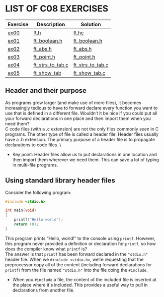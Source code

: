 # LIST OF C08 EXERCISES

|Exercise  |Description |Solution                     
|----------|------------|---------
|[ex00](https://github.com/Abdelghafour2001/1337/tree/master/Piscine-2021/DAYS/C08/ex00/) | [ft.h](https://github.com/Abdelghafour2001/1337/tree/master/Piscine-2021/DAYS/C08/ex00/README.md) | [ft.hc](https://github.com/Abdelghafour2001/1337/tree/master/Piscine-2021/DAYS/C08/ex00/ft.h)
|[ex01](https://github.com/Abdelghafour2001/1337/tree/master/Piscine-2021/DAYS/C08/ex01) | [ft_boolean.h](https://github.com/Abdelghafour2001/1337/tree/master/Piscine-2021/DAYS/C08/ex01/README.md) | [ft_boolean.h](https://github.com/Abdelghafour2001/1337/tree/master/Piscine-2021/DAYS/C08/ex01/ft_boolean.h)
|[ex02](https://github.com/Abdelghafour2001/1337/tree/master/Piscine-2021/DAYS/C08/ex02) | [ft_abs.h](https://github.com/Abdelghafour2001/1337/tree/master/Piscine-2021/DAYS/C08/ex02/README.md) | [ft_abs.h](https://github.com/Abdelghafour2001/1337/tree/master/Piscine-2021/DAYS/C08/ex02/ft_abs.h)
|[ex03](https://github.com/Abdelghafour2001/1337/tree/master/Piscine-2021/DAYS/C08/ex03) | [ft_point.h](https://github.com/Abdelghafour2001/1337/tree/master/Piscine-2021/DAYS/C08/ex03/README.md) | [ft_point.h](https://github.com/Abdelghafour2001/1337/tree/master/Piscine-2021/DAYS/C08/ex03/ft_point.h)
|[ex04](https://github.com/Abdelghafour2001/1337/tree/master/Piscine-2021/DAYS/C08/ex04) | [ft_strs_to_tab.c](https://github.com/Abdelghafour2001/1337/tree/master/Piscine-2021/DAYS/C08/ex04/README.md) | [ft_strs_to_tab.c](https://github.com/Abdelghafour2001/1337/tree/master/Piscine-2021/DAYS/C08/ex04/ft_strs_to_tab.c)
|[ex05](https://github.com/Abdelghafour2001/1337/tree/master/Piscine-2021/DAYS/C08/ex05) | [ft_show_tab](https://github.com/Abdelghafour2001/1337/tree/master/Piscine-2021/DAYS/C08/ex05/README.md) | [ft_show_tab.c](https://github.com/Abdelghafour2001/1337/tree/master/Piscine-2021/DAYS/C08/ex05/ft_show_tab.c)

## Header and their purpose
As programs grow larger (and make use of more files), it becomes increasingly tedious to have to forward declare every function you want to use that is defined in a different file. Wouldn’t it be nice if you could put all your forward declarations in one place and then import them when you need them? \
C code files (with a .c extension) are not the only files commonly seen in C programs. The other type of file is called a header file. Header files usually have a .h extension. The primary purpose of a header file is to propagate declarations to code files. \
- Key point: Header files allow us to put declarations in one location and then import them wherever we need them. This can save a lot of typing in multi-file programs.

## Using standard library header files
Consider the following program:
```c
#include <stdio.h>

int main(void)
{
    printf("Hello world");
    return (0);
}
```
This program prints “Hello, world!” to the console using `printf`. However, this program never provided a definition or declaration for `printf`, so how does the compiler know what `printf` is? \
The answer is that `printf` has been forward declared in the `"stdio.h"` header file. When we `#include <stdio.h>`, we’re requesting that the preprocessor copy all of the content (including forward declarations for `printf`) from the file named `"stdio.h"` into the file doing the `#include`.
- When you `#include` a file, the content of the included file is inserted at the place where it's included. This provides a useful way to pull in declarations from another file.

